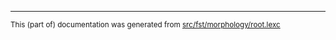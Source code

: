 

* * *

<small>This (part of) documentation was generated from [src/fst/morphology/root.lexc](https://github.com/giellalt/lang-esu/blob/main/src/fst/morphology/root.lexc)</small>
